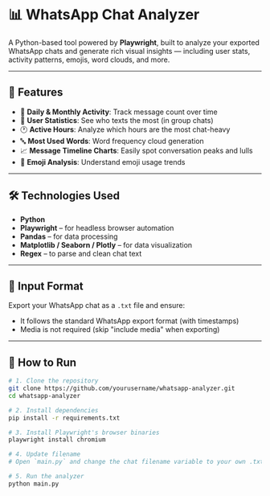 # 📊 WhatsApp Chat Analyzer

A Python-based tool powered by **Playwright**, built to analyze your exported WhatsApp chats and generate rich visual insights — including user stats, activity patterns, emojis, word clouds, and more.

---

## 🚀 Features

- 📅 **Daily & Monthly Activity**: Track message count over time  
- 👥 **User Statistics**: See who texts the most (in group chats)  
- 🕐 **Active Hours**: Analyze which hours are the most chat-heavy  
- 🔤 **Most Used Words**: Word frequency cloud generation  
- 📈 **Message Timeline Charts**: Easily spot conversation peaks and lulls  
- 💬 **Emoji Analysis**: Understand emoji usage trends

---

## 🛠️ Technologies Used

- **Python**
- **Playwright** – for headless browser automation
- **Pandas** – for data processing
- **Matplotlib / Seaborn / Plotly** – for data visualization
- **Regex** – to parse and clean chat text

---

## 📂 Input Format

Export your WhatsApp chat as a `.txt` file and ensure:
- It follows the standard WhatsApp export format (with timestamps)
- Media is not required (skip "include media" when exporting)

---

## 🧪 How to Run

```bash
# 1. Clone the repository
git clone https://github.com/yourusername/whatsapp-analyzer.git
cd whatsapp-analyzer

# 2. Install dependencies
pip install -r requirements.txt

# 3. Install Playwright's browser binaries
playwright install chromium

# 4. Update filename
# Open `main.py` and change the chat filename variable to your own .txt file

# 5. Run the analyzer
python main.py 
